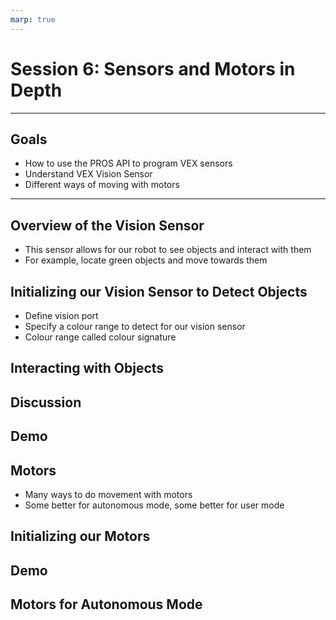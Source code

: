 ```yaml
---
marp: true
---
```


# **Session 6: Sensors and Motors in Depth**

---

## Goals

<!-- Notes: We will get a better understanding of how PROS and sensors work through using the vision sensor -->
* How to use the PROS API to program VEX sensors
* Understand VEX Vision Sensor
* Different ways of moving with motors

---

## Overview of the Vision Sensor

<!-- We can also use it together with autonomous mode to do more complex tasks -->
* This sensor allows for our robot to see objects and interact with them
* For example, locate green objects and move towards them

## Initializing our Vision Sensor to Detect Objects

* Define vision port
* Specify a colour range to detect for our vision sensor
* Colour range called colour signature

## Interacting with Objects


## Discussion


## Demo


## Motors

* Many ways to do movement with motors
* Some better for autonomous mode, some better for user mode

## Initializing our Motors


## Demo


## Motors for Autonomous Mode




